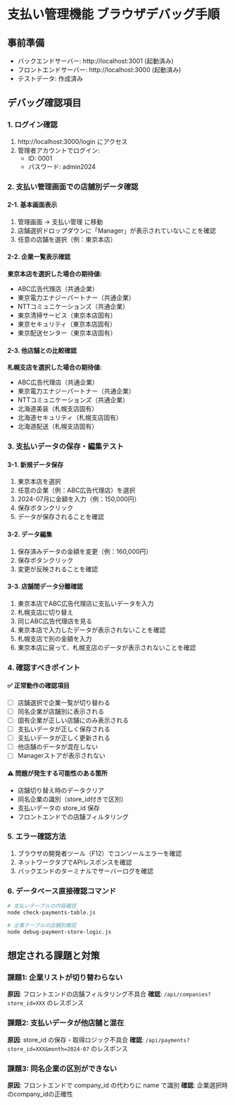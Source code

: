 # 支払い管理機能 ブラウザデバッグ手順

## 事前準備
- バックエンドサーバー: http://localhost:3001 (起動済み)
- フロントエンドサーバー: http://localhost:3000 (起動済み)
- テストデータ: 作成済み

## デバッグ確認項目

### 1. ログイン確認
1. http://localhost:3000/login にアクセス
2. 管理者アカウントでログイン:
   - ID: 0001
   - パスワード: admin2024

### 2. 支払い管理画面での店舗別データ確認

#### 2-1. 基本画面表示
1. 管理画面 → 支払い管理 に移動
2. 店舗選択ドロップダウンに「Manager」が表示されていないことを確認
3. 任意の店舗を選択（例：東京本店）

#### 2-2. 企業一覧表示確認
**東京本店を選択した場合の期待値:**
- ABC広告代理店（共通企業）
- 東京電力エナジーパートナー（共通企業）
- NTTコミュニケーションズ（共通企業）
- 東京清掃サービス（東京本店固有）
- 東京セキュリティ（東京本店固有）
- 東京配送センター（東京本店固有）

#### 2-3. 他店舗との比較確認
**札幌支店を選択した場合の期待値:**
- ABC広告代理店（共通企業）
- 東京電力エナジーパートナー（共通企業）
- NTTコミュニケーションズ（共通企業）
- 北海道美装（札幌支店固有）
- 北海道セキュリティ（札幌支店固有）
- 北海道配送（札幌支店固有）

### 3. 支払いデータの保存・編集テスト

#### 3-1. 新規データ保存
1. 東京本店を選択
2. 任意の企業（例：ABC広告代理店）を選択
3. 2024-07月に金額を入力（例：150,000円）
4. 保存ボタンクリック
5. データが保存されることを確認

#### 3-2. データ編集
1. 保存済みデータの金額を変更（例：160,000円）
2. 保存ボタンクリック
3. 変更が反映されることを確認

#### 3-3. 店舗間データ分離確認
1. 東京本店でABC広告代理店に支払いデータを入力
2. 札幌支店に切り替え
3. 同じABC広告代理店を見る
4. 東京本店で入力したデータが表示されないことを確認
5. 札幌支店で別の金額を入力
6. 東京本店に戻って、札幌支店のデータが表示されないことを確認

### 4. 確認すべきポイント

#### ✅ 正常動作の確認項目
- [ ] 店舗選択で企業一覧が切り替わる
- [ ] 同名企業が店舗別に表示される
- [ ] 固有企業が正しい店舗にのみ表示される
- [ ] 支払いデータが正しく保存される
- [ ] 支払いデータが正しく更新される
- [ ] 他店舗のデータが混在しない
- [ ] Managerストアが表示されない

#### ⚠️ 問題が発生する可能性のある箇所
- 店舗切り替え時のデータクリア
- 同名企業の識別（store_id付きで区別）
- 支払いデータの store_id 保存
- フロントエンドでの店舗フィルタリング

### 5. エラー確認方法
1. ブラウザの開発者ツール（F12）でコンソールエラーを確認
2. ネットワークタブでAPIレスポンスを確認
3. バックエンドのターミナルでサーバーログを確認

### 6. データベース直接確認コマンド
```bash
# 支払いテーブルの内容確認
node check-payments-table.js

# 企業テーブルの店舗別確認  
node debug-payment-store-logic.js
```

## 想定される課題と対策

### 課題1: 企業リストが切り替わらない
**原因**: フロントエンドの店舗フィルタリング不具合
**確認**: `/api/companies?store_id=XXX` のレスポンス

### 課題2: 支払いデータが他店舗と混在
**原因**: store_id の保存・取得ロジック不具合
**確認**: `/api/payments?store_id=XXX&month=2024-07` のレスポンス

### 課題3: 同名企業の区別ができない
**原因**: フロントエンドで company_id の代わりに name で識別
**確認**: 企業選択時のcompany_idの正確性 